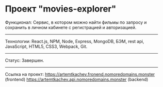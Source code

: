 # Проект "movies-explorer"
Функционал: Сервис, в котором можно найти фильмы по запросу и сохранить в личном кабинете с регистрацией и авторизацией.
__________________________
Технологии: React.js, NPM, Node, Express, MongoDB, БЭМ, rest api, JavaScript, HTML5, CSS3, Webpack, Git.
__________________________
Статус: Завершен.
__________________________
Ссылка на проект:
https://artemtkachev.fronend.nomoredomains.monster (frontend)
https://artemtkachev.api.nomoredomains.monster (backend)
